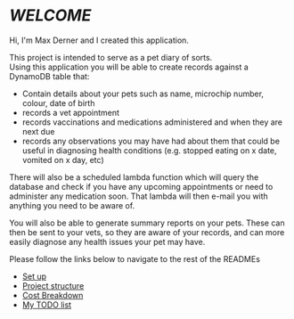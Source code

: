 

# *__WELCOME__*
Hi, I'm Max Derner and I created this application.  

This project is intended to serve as a pet diary of sorts.  
Using this application you will be able to create records against a DynamoDB table that: 

* Contain details about your pets such as name, microchip number, colour, date of birth
* records a vet appointment
* records vaccinations and medications administered and when they are next due
* records any observations you may have had about them that could be useful in diagnosing health conditions (e.g. stopped eating on x date, vomited on x day, etc)  

There will also be a scheduled lambda function which will query the database and check if you have any upcoming appointments or need to administer any medication soon. That lambda will then e-mail you with anything you need to be aware of.  

You will also be able to generate summary reports on your pets. These can then be sent to your vets, so they are aware of your records, and can more easily diagnose any health issues your pet may have.

Please follow the links below to navigate to the rest of the READMEs  

* [Set up](./README_DIR/SET_UP_README.md)
* [Project structure](./README_DIR/PROJECT_STRUCTURE_README.md)
* [Cost Breakdown](./README_DIR/COSTS_README.md)
* [My TODO list](./README_DIR/TODO_README.md)

